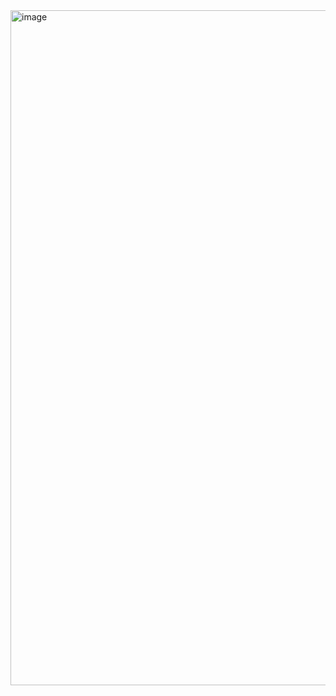 <img width="1920" height="1080" alt="image" src="https://github.com/user-attachments/assets/f5924f36-a2b3-4190-97e8-55d5bff34798" />
